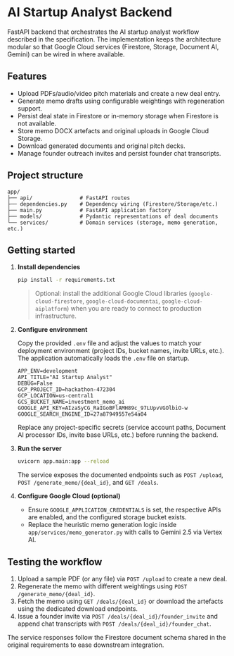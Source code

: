 # AI Startup Analyst Backend

FastAPI backend that orchestrates the AI startup analyst workflow described in the
specification. The implementation keeps the architecture modular so that Google
Cloud services (Firestore, Storage, Document AI, Gemini) can be wired in where
available.

## Features

- Upload PDFs/audio/video pitch materials and create a new deal entry.
- Generate memo drafts using configurable weightings with regeneration support.
- Persist deal state in Firestore or in-memory storage when Firestore is not
  available.
- Store memo DOCX artefacts and original uploads in Google Cloud Storage.
- Download generated documents and original pitch decks.
- Manage founder outreach invites and persist founder chat transcripts.

## Project structure

```
app/
├── api/               # FastAPI routes
├── dependencies.py    # Dependency wiring (Firestore/Storage/etc.)
├── main.py            # FastAPI application factory
├── models/            # Pydantic representations of deal documents
└── services/          # Domain services (storage, memo generation, etc.)
```

## Getting started

1. **Install dependencies**

   ```bash
   pip install -r requirements.txt
   ```

   > Optional: install the additional Google Cloud libraries (`google-cloud-firestore`,
   > `google-cloud-documentai`, `google-cloud-aiplatform`) when you are ready to
   > connect to production infrastructure.

2. **Configure environment**

   Copy the provided `.env` file and adjust the values to match your deployment
   environment (project IDs, bucket names, invite URLs, etc.). The application
   automatically loads the `.env` file on startup.

   ```dotenv
   APP_ENV=development
   API_TITLE="AI Startup Analyst"
   DEBUG=False
   GCP_PROJECT_ID=hackathon-472304
   GCP_LOCATION=us-central1
   GCS_BUCKET_NAME=investment_memo_ai
   GOOGLE_API_KEY=AIzaSyCG_RaIGoBFlAMH89c_97LUpvVGOlbiO-w
   GOOGLE_SEARCH_ENGINE_ID=27a87949557e54a04
   ```

   Replace any project-specific secrets (service account paths, Document AI
   processor IDs, invite base URLs, etc.) before running the backend.

3. **Run the server**

   ```bash
   uvicorn app.main:app --reload
   ```

   The service exposes the documented endpoints such as `POST /upload`,
   `POST /generate_memo/{deal_id}`, and `GET /deals`.

4. **Configure Google Cloud (optional)**

   - Ensure `GOOGLE_APPLICATION_CREDENTIALS` is set, the respective APIs are
     enabled, and the configured storage bucket exists.
   - Replace the heuristic memo generation logic inside
     `app/services/memo_generator.py` with calls to Gemini 2.5 via Vertex AI.

## Testing the workflow

1. Upload a sample PDF (or any file) via `POST /upload` to create a new deal.
2. Regenerate the memo with different weightings using
   `POST /generate_memo/{deal_id}`.
3. Fetch the memo using `GET /deals/{deal_id}` or download the artefacts using
   the dedicated download endpoints.
4. Issue a founder invite via `POST /deals/{deal_id}/founder_invite` and append
   chat transcripts with `POST /deals/{deal_id}/founder_chat`.

The service responses follow the Firestore document schema shared in the
original requirements to ease downstream integration.

